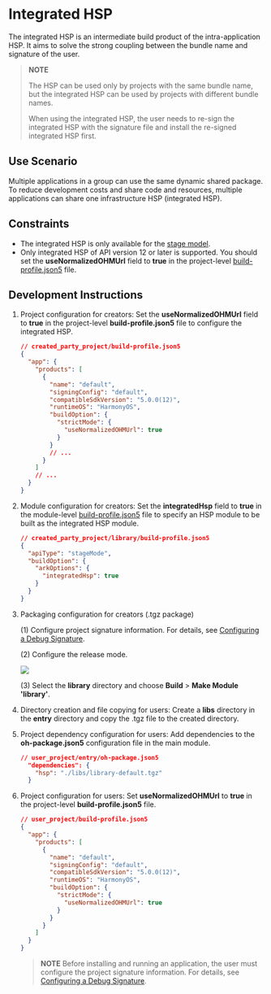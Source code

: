 # Integrated HSP
<!--Kit: Ability Kit-->
<!--Subsystem: BundleManager-->
<!--Owner: @wanghang904-->
<!--Designer: @hanfeng6-->
<!--Tester: @kongjing2-->
<!--Adviser: @Brilliantry_Rui-->

The integrated HSP is an intermediate build product of the intra-application HSP. It aims to solve the strong coupling between the bundle name and signature of the user.
> **NOTE**
>
> The HSP can be used only by projects with the same bundle name, but the integrated HSP can be used by projects with different bundle names.
>
> When using the integrated HSP, the user needs to re-sign the integrated HSP with the signature file and install the re-signed integrated HSP first.

## Use Scenario
Multiple applications in a group can use the same dynamic shared package. To reduce development costs and share code and resources, multiple applications can share one infrastructure HSP (integrated HSP).

## Constraints
- The integrated HSP is only available for the [stage model](application-package-structure-stage.md).
- Only integrated HSP of API version 12 or later is supported. You should set the **useNormalizedOHMUrl** field to **true** in the project-level [build-profile.json5](https://developer.huawei.com/consumer/en/doc/harmonyos-guides/ide-hvigor-build-profile-app) file.

## Development Instructions
1. Project configuration for creators: Set the **useNormalizedOHMUrl** field to **true** in the project-level **build-profile.json5** file to configure the integrated HSP.

    ```json
    // created_party_project/build-profile.json5
    {
      "app": {
        "products": [
          {
            "name": "default",
            "signingConfig": "default",
            "compatibleSdkVersion": "5.0.0(12)",
            "runtimeOS": "HarmonyOS",
            "buildOption": {
              "strictMode": {
                "useNormalizedOHMUrl": true
              }
            }
            // ...
          }
        ]
        // ...
      }
    }
    ```
2. Module configuration for creators: Set the **integratedHsp** field to **true** in the module-level [build-profile.json5](https://developer.huawei.com/consumer/en/doc/harmonyos-guides/ide-hvigor-build-profile) file to specify an HSP module to be built as the integrated HSP module.

    ```json
    // created_party_project/library/build-profile.json5
    {
      "apiType": "stageMode",
      "buildOption": {
        "arkOptions": {
          "integratedHsp": true
        }
      }
    }
    ```

3. Packaging configuration for creators (.tgz package)

    (1) Configure project signature information. For details, see [Configuring a Debug Signature](https://developer.huawei.com/consumer/en/doc/harmonyos-guides/ide-signing).

    (2) Configure the release mode.

    ![](./figures/ide-release-setting.png)

    (3) Select the **library** directory and choose **Build** > **Make Module 'library'**.

4. Directory creation and file copying for users: Create a **libs** directory in the **entry** directory and copy the .tgz file to the created directory.

5. Project dependency configuration for users: Add dependencies to the **oh-package.json5** configuration file in the main module.

    ```json
    // user_project/entry/oh-package.json5
      "dependencies": {
        "hsp": "./libs/library-default.tgz"
      }
    ```

6. Project configuration for users: Set **useNormalizedOHMUrl** to **true** in the project-level **build-profile.json5** file.
    ```json
    // user_project/build-profile.json5
    {
      "app": {
        "products": [
          {
            "name": "default",
            "signingConfig": "default",
            "compatibleSdkVersion": "5.0.0(12)",
            "runtimeOS": "HarmonyOS",
            "buildOption": {
              "strictMode": {
                "useNormalizedOHMUrl": true
              }
            }
          }
        ]
      }
    }
    ```
    > **NOTE**
    > Before installing and running an application, the user must configure the project signature information. For details, see [Configuring a Debug Signature](https://developer.huawei.com/consumer/en/doc/harmonyos-guides/ide-signing).
